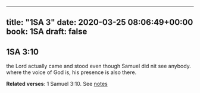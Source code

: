 
---
title: "1SA 3"
date: 2020-03-25 08:06:49+00:00
book: 1SA
draft: false
---

## 1SA 3:10

the Lord actually came and stood even though Samuel did nit see anybody. where the voice of God is, his presence is also there.

**Related verses**: 1 Samuel 3:10. See [notes](https://my.bible.com/notes/3392920223887385350)

